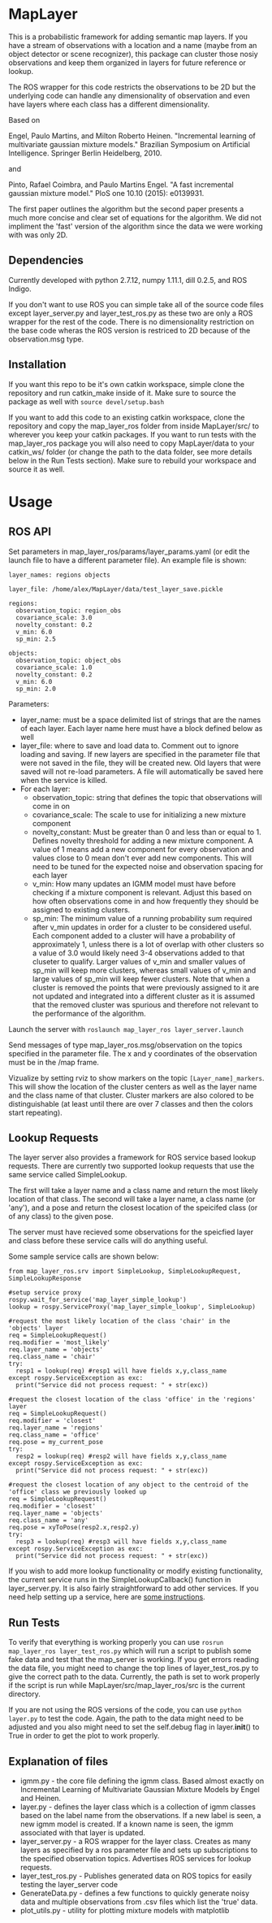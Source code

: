 # MapLayer
This is a probabilistic framework for adding semantic map layers. If you have a stream of observations with a location and a name (maybe from an object detector or scene recognizer), this package can cluster those nosiy observations and keep them organized in layers for future reference or lookup.

The ROS wrapper for this code restricts the observations to be 2D but the underlying code can handle any dimensionality of observation and even have layers where each class has a different dimensionality.

Based on 

Engel, Paulo Martins, and Milton Roberto Heinen. "Incremental learning of multivariate gaussian mixture models." Brazilian Symposium on Artificial Intelligence. Springer Berlin Heidelberg, 2010.

and 

Pinto, Rafael Coimbra, and Paulo Martins Engel. "A fast incremental gaussian mixture model." PloS one 10.10 (2015): e0139931.

The first paper outlines the algorithm but the second paper presents a much more concise and clear set of equations for the algorithm. We did not impliment the 'fast' version of the algorithm since the data we were working with was only 2D.

## Dependencies
Currently developed with python 2.7.12, numpy 1.11.1, dill 0.2.5, and ROS Indigo.

If you don't want to use ROS you can simple take all of the source code files except layer_server.py and layer_test_ros.py as these two are only a ROS wrapper for the rest of the code. There is no dimensionality restriction on the base code wheras the ROS version is restriced to 2D because of the observation.msg type.

## Installation

If you want this repo to be it's own catkin workspace, simple clone the repository and run catkin_make inside of it. Make sure to source the package as well with `source devel/setup.bash`

If you want to add this code to an existing catkin workspace, clone the repository and copy the map_layer_ros folder from inside MapLayer/src/ to wherever you keep your catkin packages. If you want to run tests with the map_layer_ros package you will also need to copy MapLayer/data to your catkin_ws/ folder (or change the path to the data folder, see more details below in the Run Tests section). Make sure to rebuild your workspace and source it as well.

# Usage

## ROS API
Set parameters in map_layer_ros/params/layer_params.yaml (or edit the launch file to have a different parameter file). An example file is shown:
```
layer_names: regions objects

layer_file: /home/alex/MapLayer/data/test_layer_save.pickle

regions:
  observation_topic: region_obs
  covariance_scale: 3.0
  novelty_constant: 0.2
  v_min: 6.0
  sp_min: 2.5

objects:
  observation_topic: object_obs
  covariance_scale: 1.0
  novelty_constant: 0.2
  v_min: 6.0
  sp_min: 2.0
  ```

Parameters:
- layer_name: must be a space delimited list of strings that are the names of each layer. Each layer name here must have a block defined below as well
- layer_file: where to save and load data to. Comment out to ignore loading and saving. If new layers are specified in the parameter file that were not saved in the file, they will be created new. Old layers that were saved will not re-load parameters. A file will automatically be saved here when the service is killed.
- For each layer:
    - observation_topic: string that defines the topic that observations will come in on
    - covariance_scale: The scale to use for initializing a new mixture component
    - novelty_constant: Must be greater than 0 and less than or equal to 1. Defines novelty threshold for adding a new mixture component. A value of 1 means add a new component for every observation and values close to 0 mean don't ever add new components. This will need to be tuned for the expected noise and observation spacing for each layer
    - v_min: How many updates an IGMM model must have before checking if a mixture component is relevant. Adjust this based on how often observations come in and how frequently they should be assigned to existing clusters.
    - sp_min: The minimum value of a running probability sum required after v_min updates in order for a cluster to be considered useful. Each component added to a cluster will have a probability of approximately 1, unless there is a lot of overlap with other clusters so a value of 3.0 would likely need 3-4 observations added to that cluseter to qualify. Larger values of v_min and smaller values of sp_min will keep more clusters, whereas small values of v_min and large values of sp_min will keep fewer clusters. Note that when a cluster is removed the points that were previously assigned to it are not updated and integrated into a different cluster as it is assumed that the removed cluster was spurious and therefore not relevant to the performance of the algorithm.


Launch the server with `roslaunch map_layer_ros layer_server.launch`

Send messages of type map_layer_ros.msg/observation on the topics specified in the parameter file. The x and y coordinates of the observation must be in the /map frame.

Vizualize by setting rviz to show markers on the topic `[Layer_name]_markers`. This will show the location of the cluster centers as well as the layer name and the class name of that cluster. Cluster markers are also colored to be distinguishable (at least until there are over 7 classes and then the colors start repeating).

## Lookup Requests
The layer server also provides a framework for ROS service based lookup requests. There are currently two supported lookup requests that use the same service called SimpleLookup.

The first will take a layer name and a class name and return the most likely location of that class. The second will take a layer name, a class name (or 'any'), and a pose and return the closest location of the speicifed class (or of any class) to the given pose.

The server must have recieved some observations for the speicfied layer and class before these service calls will do anything useful.

Some sample service calls are shown below:
```(python)
from map_layer_ros.srv import SimpleLookup, SimpleLookupRequest, SimpleLookupResponse

#setup service proxy
rospy.wait_for_service('map_layer_simple_lookup')
lookup = rospy.ServiceProxy('map_layer_simple_lookup', SimpleLookup)  

#request the most likely location of the class 'chair' in the 'objects' layer
req = SimpleLookupRequest()
req.modifier = 'most_likely'
req.layer_name = 'objects'
req.class_name = 'chair'
try:
  resp1 = lookup(req) #resp1 will have fields x,y,class_name
except rospy.ServiceException as exc:
  print("Service did not process request: " + str(exc))
 
#request the closest location of the class 'office' in the 'regions' layer
req = SimpleLookupRequest()
req.modifier = 'closest'
req.layer_name = 'regions'
req.class_name = 'office'
req.pose = my_current_pose
try:
  resp2 = lookup(req) #resp2 will have fields x,y,class_name
except rospy.ServiceException as exc:
  print("Service did not process request: " + str(exc))
  
#request the closest location of any object to the centroid of the 'office' class we previously looked up
req = SimpleLookupRequest()
req.modifier = 'closest'
req.layer_name = 'objects'
req.class_name = 'any'
req.pose = xyToPose(resp2.x,resp2.y)
try:
  resp3 = lookup(req) #resp3 will have fields x,y,class_name
except rospy.ServiceException as exc:
  print("Service did not process request: " + str(exc))
```

If you wish to add more lookup functionality or modify existing functionality, the current service runs in the SimpleLookupCallback() function in layer_server.py. It is also fairly straightforward to add other services. If you need help setting up a service, here are [some instructions](http://wiki.ros.org/rospy/Overview/Services).


## Run Tests

To verify that everything is working properly you can use `rosrun map_layer_ros layer_test_ros.py` which will run a script to publish some fake data and test that the map_server is working. If you get errors reading the data file, you might need to change the top lines of layer_test_ros.py to give the correct path to the data. Currently, the path is set to work properly if the script is run while MapLayer/src/map_layer_ros/src is the current directory.

If you are not using the ROS versions of the code, you can use `python layer.py` to test the code. Again, the path to the data might need to be adjusted and you also might need to set the self.debug flag in layer.__init__() to True in order to get the plot to work properly.

## Explanation of files
- igmm.py - the core file defining the igmm class. Based almost exactly on Incremental Learning of Multivariate Gaussian Mixture Models by Engel and Heinen. 
- layer.py - defines the layer class which is a collection of igmm classes based on the label name from the observations. If a new label is seen, a new igmm model is created. If a known name is seen, the igmm associated with that layer is updated.
- layer_server.py - a ROS wrapper for the layer class. Creates as many layers as specified by a ros parameter file and sets up subscriptions to the specified observation topics. Advertises ROS services for lookup requests.
- layer_test_ros.py - Publishes generated data on ROS topics for easily testing the layer_server code
- GenerateData.py - defines a few functions to quickly generate noisy data and multiple observations from .csv files which list the 'true' data.
- plot_utils.py - utility for plotting mixture models with matplotlib



